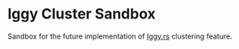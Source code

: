 # Iggy Cluster Sandbox

Sandbox for the future implementation of [Iggy.rs](https://iggy.rs) clustering feature.
